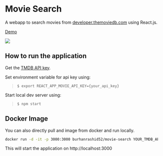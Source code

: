 Movie Search
==

A webapp to search movies from [developer.themoviedb.com](https://developers.themoviedb.org) using React.js.

[Demo](https://moviesearch-4cb98.web.app)

![](http://i.imgur.com/s25hOBEh.gif)

## How to run the application
Get the [TMDB API key](https://developers.themoviedb.org/3/getting-started/introduction).

Set environment variable for api key using:
>`$ export REACT_APP_MOVIE_API_KEY={your_api_key}`

Start local dev server using:
>`$ npm start`

## Docker Image
You can also directly pull and image from docker and run locally.
```bash
docker run -d -it -p 3000:3000 burhanrashid52/movie-search YOUR_TMDB_API_KEY
```
 

This will start the application on http://localhost:3000

